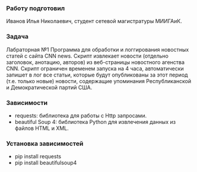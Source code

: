 ### Работу подготовил
Иванов Илья Николаевич, студент сетевой магистратуры МИИГАиК.

### Задача

Лабраторная №1
Программа для обработки и логгирования новостных статей с сайта CNN news. 
Cкрипт извлекает новости (отдельно заголовок, анотацию, авторов) из веб-страницы новостного агенства CNN. 
Скрипт ограничен временем запуска на 4 часа, автоматически запишет в лог все статьи, которые будут опубликованы за этот период (т.е. только новые) новости, содержащие упоминания Республиканской и Демократической партий США.


### Зависимости

- requests: библиотека для работы с Http запросами.
- beautiful Soup 4: библиотека Python для извлечения данных из файлов HTML и XML.

### Установка зависимостей

- pip install requests 
- pip install beautifulsoup4
